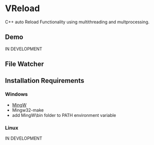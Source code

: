 # VReload
C++ auto Reload Functionality using multithreading and multprocessing. 

## Demo

IN DEVELOPMENT

## File Watcher

## Installation Requirements 

### Windows

* [MingW](http://www.mingw.org/)
* Mingw32-make
* add MingW\bin folder to PATH environment variable

### Linux

IN DEVELOPMENT 

